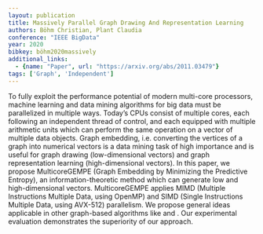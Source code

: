 ```yaml
---
layout: publication
title: Massively Parallel Graph Drawing And Representation Learning
authors: Böhm Christian, Plant Claudia
conference: "IEEE BigData"
year: 2020
bibkey: böhm2020massively
additional_links:
  - {name: "Paper", url: "https://arxiv.org/abs/2011.03479"}
tags: ['Graph', 'Independent']
---
```

<p>To fully exploit the performance potential of modern multi-core
processors, machine learning and data mining algorithms for big data
must be parallelized in multiple ways. Today’s CPUs consist of multiple
cores, each following an independent thread of control, and each
equipped with multiple arithmetic units which can perform the same
operation on a vector of multiple data objects. Graph embedding,
i.e. converting the vertices of a graph into numerical vectors is a data
mining task of high importance and is useful for graph drawing
(low-dimensional vectors) and graph representation learning
(high-dimensional vectors). In this paper, we propose MulticoreGEMPE
(Graph Embedding by Minimizing the Predictive Entropy), an
information-theoretic method which can generate low and high-dimensional
vectors. MulticoreGEMPE applies MIMD (Multiple Instructions Multiple
Data, using OpenMP) and SIMD (Single Instructions Multiple Data, using
AVX-512) parallelism. We propose general ideas applicable in other
graph-based algorithms like and . Our experimental evaluation
demonstrates the superiority of our approach.</p>
